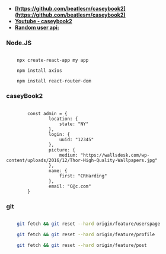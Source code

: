 
-   **[https://github.com/beatlesm/caseybook2](https://github.com/beatlesm/caseybook2)**
-   **[Youtube - caseybook2](https://github.com/beatlesm/caseybook2)**
-   **[Random user api: ](https://randomuser.me/api/)**

### Node.JS 

```

    npx create-react-app my app

    npm install axios

    npm install react-router-dom

```
### caseyBook2 

```

        const admin = {
                location: {
                    state: "NY"
                },
                login: {
                    uuid: "12345"
                },
                picture: {
                    medium: "https://wallsdesk.com/wp-content/uploads/2016/12/Thor-High-Quality-Wallpapers.jpg"
                },
                name: {
                    first: "CRHarding"
                },
                email: "C@c.com"
        }

```
### git 

```sh

    git fetch && git reset --hard origin/feature/userspage

    git fetch && git reset --hard origin/feature/profile

    git fetch && git reset --hard origin/feature/post

```
